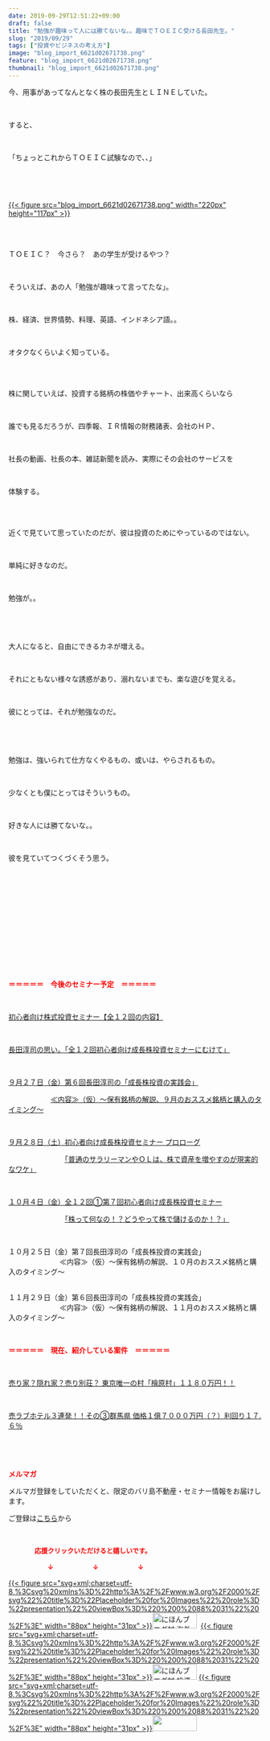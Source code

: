 ```yaml
---
date: 2019-09-29T12:51:22+09:00
draft: false
title: "勉強が趣味って人には勝てないな。。趣味でＴＯＥＩＣ受ける長田先生。"
slug: "2019/09/29"
tags: ["投資やビジネスの考え方"]
image: "blog_import_6621d02671738.png"
feature: "blog_import_6621d02671738.png"
thumbnail: "blog_import_6621d02671738.png"
---
```

<p>今、用事があってなんとなく株の長田先生とＬＩＮＥしていた。</p><p> </p><p>すると、</p><p> </p><p>「ちょっとこれからＴＯＥＩＣ試験なので、、」</p><p> </p><p> </p><p><a href="blog_import_6621d02671738.png">{{< figure src="blog_import_6621d02671738.png" width="220px" height="117px" >}}</a></p><p> </p><p><br/>ＴＯＥＩＣ？　今さら？　あの学生が受けるやつ？</p><p> </p><p>そういえば、あの人「勉強が趣味って言ってたな」。</p><p> </p><p>株、経済、世界情勢、料理、英語、インドネシア語。。</p><p> </p><p>オタクなくらいよく知っている。</p><p> </p><p><br/>株に関していえば、投資する銘柄の株価やチャート、出来高くらいなら</p><p> </p><p>誰でも見るだろうが、四季報、ＩＲ情報の財務諸表、会社のＨＰ、</p><p> </p><p>社長の動画、社長の本、雑誌新聞を読み、実際にその会社のサービスを</p><p> </p><p>体験する。</p><p> </p><p><br/>近くで見ていて思っていたのだが、彼は投資のためにやっているのではない。</p><p> </p><p>単純に好きなのだ。</p><p> </p><p>勉強が。。</p><p> </p><p> </p><p>大人になると、自由にできるカネが増える。</p><p> </p><p>それにともない様々な誘惑があり、溺れないまでも、楽な遊びを覚える。</p><p> </p><p>彼にとっては、それが勉強なのだ。</p><p> </p><p> </p><p>勉強は、強いられて仕方なくやるもの、或いは、やらされるもの。</p><p> </p><p>少なくとも僕にとってはそういうもの。</p><p> </p><p>好きな人には勝てないな。。</p><p> </p><p>彼を見ていてつくづくそう思う。</p><p> </p><p> </p><p> </p><p> </p><p> </p><p> </p><p> </p><p><span style="font-weight: bold;"><span style="color: rgb(255, 0, 0);">＝＝＝＝＝　今後のセミナー予定　＝＝＝＝＝</span></span></p><p> </p><p><a href="https://ameblo.jp/baliclub/entry-12526587328.html" target="_blank">初心者向け株式投資セミナー【全１２回の内容】</a></p><p> </p><p><span style="color: rgb(255, 0, 0);"><a href="https://ameblo.jp/baliclub/entry-12526985641.html" target="_blank">長田淳司の思い。「全１２回初心者向け成長株投資セミナーにむけて」</a></span></p><p> </p><p><a href="https://ameblo.jp/baliclub/entry-12529277005.html" target="_blank">９月２７日（金）第６回長田淳司の「成長株投資の実践会」</a>       </p><p>　　　　　　<a href="https://ameblo.jp/baliclub/entry-12529277005.html" target="_blank">≪内容≫（仮）～保有銘柄の解説、９月のおススメ銘柄と購入のタイミング～</a></p><p> </p><p><a href="https://www.sunward-t.co.jp/seminar/2019/09/28_ek/index.html" target="_blank">９月２８日（土）初心者向け成長株投資セミナー プロローグ</a></p><p>　　　　　　　　<a href="https://www.sunward-t.co.jp/seminar/2019/09/28_ek/index.html" target="_blank">「普通のサラリーマンやＯＬは、株で資産を増やすのが現実的なワケ」</a></p><p> </p><p><a href="https://ameblo.jp/baliclub/entry-12526711173.html" target="_blank">１０月４日（金）全１２回①第７回初心者向け成長株投資セミナー</a></p><p>　　　　　　　　<a href="https://ameblo.jp/baliclub/entry-12526711173.html" target="_blank">「株って何なの！？どうやって株で儲けるのか！？」</a></p><p> </p><p>１０月２５日（金）第７回長田淳司の「成長株投資の実践会」<br/> 　　　　　　　≪内容≫（仮）～保有銘柄の解説、１０月のおススメ銘柄と購入のタイミング～</p><p><br/>１１月２９日（金）第６回長田淳司の「成長株投資の実践会」<br/> 　　　　　　　≪内容≫（仮）～保有銘柄の解説、１１月のおススメ銘柄と購入のタイミング～</p><p> </p><p><span style="font-weight: bold;"><span style="color: rgb(255, 0, 0);">＝＝＝＝＝　現在、紹介している案件　＝＝＝＝＝</span></span></p><p> </p><p><a href="https://ameblo.jp/baliclub/entry-12500415311.html" target="_blank">売り家？隠れ家？売り別荘？ 東京唯一の村「檜原村」１１８０万円！！</a></p><p> </p><p><a href="https://ameblo.jp/baliclub/entry-12504218353.html" target="_blank">売ラブホテル３連発！！その③群馬県 価格１億７０００万円（？）利回り１７.６％</a></p><p> </p><p> </p><p><span style="font-weight: bold;"><span style="color: rgb(255, 0, 0);">メルマガ</span></span></p><p>メルマガ登録をしていただくと、限定のバリ島不動産・セミナー情報をお届けします。</p><p>ご登録は<a href="f9eeVI" target="_blank">こちら</a>から</p><p style="text-align: center;"> </p><p><font color="#ff0000" size="2"><strong>　　　　応援クリックいただけると嬉しいです。</strong></font></p><p><font color="#ff0000" size="2"><strong>　　　　　　↓　　　　　　↓　　　　　　↓</strong></font></p><p><a href="ranking.html?p_cid=01260127" id="&amp;blogmura_banner">{{< figure src="svg+xml;charset=utf-8,%3Csvg%20xmlns%3D%22http%3A%2F%2Fwww.w3.org%2F2000%2Fsvg%22%20title%3D%22Placeholder%20for%20Images%22%20role%3D%22presentation%22%20viewBox%3D%220%200%2088%2031%22%20%2F%3E" width="88px" height="31px" >}}<noscript><img alt="にほんブログ村 海外生活ブログ バリ島情報へ" border="0" height="31" src="//overseas.blogmura.com/bali/img/bali88_31.gif" width="88"></noscript></a>  <a href="ranking.html?p_cid=01260127" id="&amp;blogmura_banner">{{< figure src="svg+xml;charset=utf-8,%3Csvg%20xmlns%3D%22http%3A%2F%2Fwww.w3.org%2F2000%2Fsvg%22%20title%3D%22Placeholder%20for%20Images%22%20role%3D%22presentation%22%20viewBox%3D%220%200%2088%2031%22%20%2F%3E" width="88px" height="31px" >}}<noscript><img alt="にほんブログ村 投資ブログ 不動産投資へ" border="0" height="31" src="//investment.blogmura.com/hudousantoushi/img/hudousantoushi88_31.gif" width="88"></noscript></a> <a href="link.php?1804582" title="人気ブログランキングへ">{{< figure src="svg+xml;charset=utf-8,%3Csvg%20xmlns%3D%22http%3A%2F%2Fwww.w3.org%2F2000%2Fsvg%22%20title%3D%22Placeholder%20for%20Images%22%20role%3D%22presentation%22%20viewBox%3D%220%200%2088%2031%22%20%2F%3E" width="88px" height="31px" >}}<noscript><img border="0" height="31" src="https://blog.with2.net/img/banner/banner_22.gif" width="88"></noscript></a></p>

